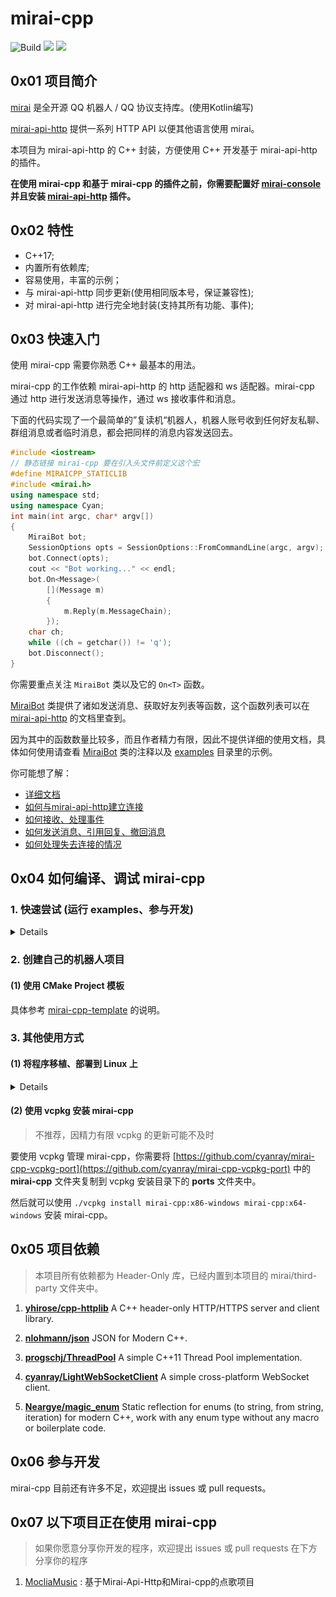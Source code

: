 # mirai-cpp

![Build](https://github.com/cyanray/mirai-cpp/workflows/Build/badge.svg)
![](https://img.shields.io/github/license/cyanray/mirai-cpp.svg)
![](https://img.shields.io/badge/c++-17/20-green.svg)
## 0x01 项目简介

[mirai](https://github.com/mamoe/mirai) 是全开源 QQ 机器人 / QQ 协议支持库。(使用Kotlin编写)

[mirai-api-http](https://github.com/project-mirai/mirai-api-http) 提供一系列 HTTP API 以便其他语言使用 mirai。

本项目为 mirai-api-http 的 C++ 封装，方便使用 C++ 开发基于 mirai-api-http 的插件。

**在使用 mirai-cpp 和基于 mirai-cpp 的插件之前，你需要配置好 [mirai-console](https://github.com/mamoe/mirai-console) 并且安装 [mirai-api-http](https://github.com/project-mirai/mirai-api-http) 插件。**

## 0x02 特性

* C++17;
* 内置所有依赖库;
* 容易使用，丰富的示例；
* 与 mirai-api-http 同步更新(使用相同版本号，保证兼容性);
* 对 mirai-api-http 进行完全地封装(支持其所有功能、事件);

## 0x03 快速入门

使用 mirai-cpp 需要你熟悉 C++ 最基本的用法。

mirai-cpp 的工作依赖 mirai-api-http 的 http 适配器和 ws 适配器。mirai-cpp 通过 http 进行发送消息等操作，通过 ws 接收事件和消息。

下面的代码实现了一个最简单的”复读机“机器人，机器人账号收到任何好友私聊、群组消息或者临时消息，都会把同样的消息内容发送回去。

```c++
#include <iostream>
// 静态链接 mirai-cpp 要在引入头文件前定义这个宏
#define MIRAICPP_STATICLIB
#include <mirai.h>
using namespace std;
using namespace Cyan;
int main(int argc, char* argv[])
{
    MiraiBot bot;
    SessionOptions opts = SessionOptions::FromCommandLine(argc, argv);
    bot.Connect(opts);
    cout << "Bot working..." << endl;
    bot.On<Message>(
        [](Message m)
        {
            m.Reply(m.MessageChain);
        });
    char ch;
    while ((ch = getchar()) != 'q');
    bot.Disconnect();
}
```

你需要重点关注 `MiraiBot` 类以及它的 `On<T>` 函数。

[MiraiBot](https://github.com/cyanray/mirai-cpp/blob/master/include/mirai/mirai_bot.hpp) 类提供了诸如发送消息、获取好友列表等函数，这个函数列表可以在 [mirai-api-http](https://github.com/project-mirai/mirai-api-http/blob/master/docs/api/API.md) 的文档里查到。

因为其中的函数数量比较多，而且作者精力有限，因此不提供详细的使用文档，具体如何使用请查看 [MiraiBot](https://github.com/cyanray/mirai-cpp/blob/master/include/mirai/mirai_bot.hpp) 类的注释以及 [examples](https://github.com/cyanray/mirai-cpp/tree/master/examples) 目录里的示例。

你可能想了解：
* [详细文档](doc/Documentation.md)
* [如何与mirai-api-http建立连接](doc/Documentation.md#如何与mirai-api-http建立连接)
* [如何接收、处理事件](doc/Documentation.md#如何接收、处理事件)
* [如何发送消息、引用回复、撤回消息](doc/Documentation.md#如何发送消息、引用回复、撤回消息)
* [如何处理失去连接的情况](doc/Documentation.md#处理失去连接的情况)

## 0x04 如何编译、调试 mirai-cpp

### 1. 快速尝试 (运行 examples、参与开发)
<details>

#### (1) 使用 Visual Studio

1. 完整克隆/下载本仓库。

2. 如图所示，使用 Visual Studio 2019/2022 直接打开这个文件夹。

![使用 VS 直接打开 mirai-cpp 文件夹](./doc/pic/vs_1.png)

3. 如果要尝试 examples 请确保 MIRAI_CPP_BUILD_EXAMPLES 被勾上。

![项目配置](./doc/pic/vs_3.png)

![勾上 MIRAI_CPP_BUILD_EXAMPLES](./doc/pic/vs_4.png)

4. 由于所有的 examples 都从命令行读取配置，在调试之前需要编辑一下调试命令行。

![找到设置调试配置的菜单](./doc/pic/vs_5.png)

5. 根据你的 mirai-api-http 设置，填入以下配置。

```json
"args": [
  "--hostname=localhost",
  "--port=8080",
  "--bot-qq=123456789",
  "--verify-key=VerifyKey"
]
```

![编辑调试命令行](./doc/pic/vs_6.png)

6. 如果一切顺利，你可以直接运行我写好的示例，或者进行修改编写自己的机器人。

![开始运行 examples](./doc/pic/vs_2.png)

</details>


### **2. 创建自己的机器人项目**

#### (1) 使用 CMake Project 模板

具体参考 [mirai-cpp-template](https://github.com/cyanray/mirai-cpp-template) 的说明。


### 3. 其他使用方式

#### (1) 将程序移植、部署到 Linux 上

<details>

(以下内容基于 “快速尝试”，请先完成“快速尝试”。)

上面的内容介绍了如何在 Windows 上开发使用 mirai-cpp 的程序，下面来介绍如何将你的程序移植到 Linux 平台，以便将程序部署到 Linux 服务器上。

为了易于讲解与操作，以下内容在 **WSL** (**W**indows **S**ubsystem for **L**inux) 上进行。这里不对如何安装 WSL 进行说明，关于如何安装 WSL 还请自行查阅资料。

打开在 “快速尝试” 中用到的项目。按照如图所示步骤，创建一个针对 WSL 平台的配置。因为我的 WSL 安装了 GCC 编译器，所以这里选择 **WSL-GCC-Releas**。

![创建WSL-GCC平台配置1](./doc/pic/vs_3.png)

![创建WSL-GCC平台配置2](./doc/pic/vs_configure_linux_project.png)

如果一切顺利，等待 CMake 缓存生成成功后，即可编译出 Linux 平台的可执行文件。

</details>

#### (2) 使用 vcpkg 安装 mirai-cpp

> 不推荐，因精力有限 vcpkg 的更新可能不及时

要使用 vcpkg 管理 mirai-cpp，你需要将 [https://github.com/cyanray/mirai-cpp-vcpkg-port](https://github.com/cyanray/mirai-cpp-vcpkg-port) 中的 **mirai-cpp** 文件夹复制到 vcpkg 安装目录下的 **ports** 文件夹中。

然后就可以使用 `./vcpkg install mirai-cpp:x86-windows mirai-cpp:x64-windows` 安装 mirai-cpp。


## 0x05 项目依赖

> 本项目所有依赖都为 Header-Only 库，已经内置到本项目的 mirai/third-party 文件夹中。

1. [**yhirose/cpp-httplib**](https://github.com/yhirose/cpp-httplib) A C++ header-only HTTP/HTTPS server and client library.

2. [**nlohmann/json**](https://github.com/nlohmann/json) JSON for Modern C++.

3. [**progschj/ThreadPool**](https://github.com/progschj/ThreadPool) A simple C++11 Thread Pool implementation.

4. [**cyanray/LightWebSocketClient**](https://github.com/cyanray/LightWebSocketClient) A simple cross-platform WebSocket client.

5. [**Neargye/magic_enum**](https://github.com/Neargye/magic_enum) Static reflection for enums (to string, from string, iteration) for modern C++, work with any enum type without any macro or boilerplate code.

## 0x06 参与开发

mirai-cpp 目前还有许多不足，欢迎提出 issues 或 pull requests。

## 0x07 以下项目正在使用 mirai-cpp

> 如果你愿意分享你开发的程序，欢迎提出 issues 或 pull requests 在下方分享你的程序

1. [MocliaMusic](https://github.com/Moclia-Developer-Team/MocliaMusic) : 基于Mirai-Api-Http和Mirai-cpp的点歌项目

